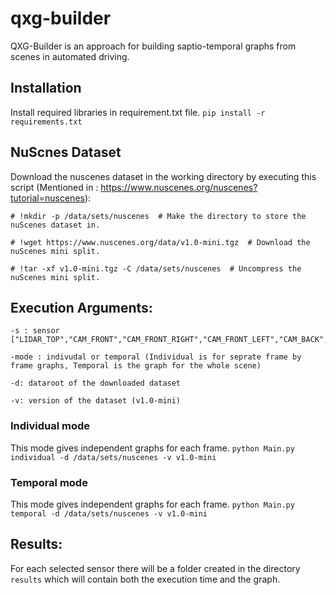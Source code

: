 # qxg-builder
QXG-Builder is an approach for building saptio-temporal graphs from scenes in automated driving.
## Installation
Install required libraries in requirement.txt file.
```pip install -r requirements.txt```
## NuScnes Dataset
Download the nuscenes dataset in the working directory by executing this script (Mentioned in : https://www.nuscenes.org/nuscenes?tutorial=nuscenes):
```
# !mkdir -p /data/sets/nuscenes  # Make the directory to store the nuScenes dataset in.

# !wget https://www.nuscenes.org/data/v1.0-mini.tgz  # Download the nuScenes mini split.

# !tar -xf v1.0-mini.tgz -C /data/sets/nuscenes  # Uncompress the nuScenes mini split.
```
## Execution Arguments:
``` 
-s : sensor ["LIDAR_TOP","CAM_FRONT","CAM_FRONT_RIGHT","CAM_FRONT_LEFT","CAM_BACK","CAM_BACK_RIGHT","CAM_BACK_LEFT"]

-mode : indivudal or temporal (Individual is for seprate frame by frame graphs, Temporal is the graph for the whole scene)

-d: dataroot of the downloaded dataset 

-v: version of the dataset (v1.0-mini)
``` 

### Individual mode
This mode gives independent graphs for each frame.
```python Main.py individual -d /data/sets/nuscenes -v v1.0-mini```
### Temporal mode
This mode gives independent graphs for each frame.
```python Main.py temporal -d /data/sets/nuscenes -v v1.0-mini```

## Results:
For each selected sensor there will be a folder created in the directory ```results``` which will contain both the execution time and the graph.
